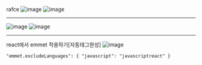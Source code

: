 rafce
![image](https://github.com/hyunju960429/React/assets/145514544/4fc6ec3a-6f32-4e86-b267-2fa92990e926)
![image](https://github.com/hyunju960429/React/assets/145514544/739828b6-2219-4c06-a95b-37a4dbad0d97)

-------------------------------------------

![image](https://github.com/hyunju960429/React/assets/145514544/53006aad-2579-4c0f-af13-6f3a5adc01ab)
![image](https://github.com/hyunju960429/React/assets/145514544/6d265348-23ac-40f2-8015-f37656aead26)

-----------------------------------------
react에서 emmet 적용하기[자동태그완성]
![image](https://github.com/hyunju960429/React/assets/145514544/9a825bc0-b994-4c4d-b748-f7a87f4c8a00)

```
"emmet.excludeLanguages": { "javascript": "javascriptreact" }
```
